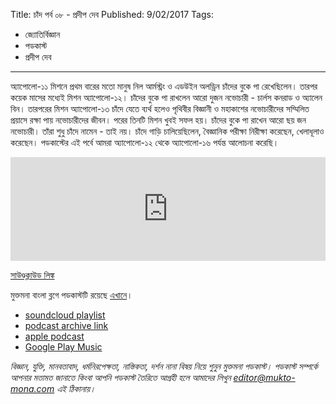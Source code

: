 Title: চাঁদ পর্ব ০৮ - প্রদীপ দেব
Published: 9/02/2017
Tags:
  - জ্যোতির্বিজ্ঞান
  - পডকাস্ট
  - প্রদীপ দেব
---
অ্যাপোলো-১১ মিশনে প্রথম বারের মতো মানুষ নিল আর্মস্ট্রং ও এডউইন অলড্রিন চাঁদের বুকে পা রেখেছিলেন। তারপর কয়েক মাসের মধ্যেই মিশন অ্যাপোলো-১২। চাঁদের বুকে পা রাখলেন আরো দুজন নভোচারী - চার্লস কনরাড ও অ্যালেন বিন। তারপরের মিশন অ্যাপোলো-১৩ চাঁদে যেতে ব্যর্থ হলেও পৃথিবীর বিজ্ঞানী ও মহাকাশের নভোচারীদের সম্মিলিত প্রয়াসে রক্ষা পায় নভোচারীদের জীবন। পরের তিনটি মিশন খুবই সফল হয়। চাঁদের বুকে পা রাখেন আরো ছয় জন নভোচারী। তাঁরা শুধু চাঁদে নামেন - তাই নয়। চাঁদে গাড়ি চালিয়েছিলেন, বৈজ্ঞানিক পরীক্ষা নিরীক্ষা করেছেন, খেলাধূলাও করেছেন। পডকাস্টের এই পর্বে আমরা অ্যাপোলো-১২ থেকে অ্যাপোলো-১৬ পর্যন্ত আলোচনা করেছি।

<iframe width="100%" height="166" scrolling="no" frameborder="no" src="https://w.soundcloud.com/player/?url=https%3A//api.soundcloud.com/tracks/340675533&amp;color=ff5500"></iframe>

[সাউণ্ডক্লাউড লিঙ্ক](https://soundcloud.com/mukto-mona/fvbevocxvkqd)

মুক্তমনা বাংলা ব্লগে পডকাস্টটি রয়েছে [এখানে](https://drive.google.com/file/d/1XOyuABy5c8eEKhsazRS2ajP9V-xc9Sq-)।

- [soundcloud playlist](https://soundcloud.com/mukto-mona)
- [podcast archive link](http://web.archive.org/web/20191023151006/http://podcast.mukto-mona.com)
- [apple podcast](https://podcasts.apple.com/us/podcast/id1212085883)
- [Google Play Music](https://play.google.com/music/listen#/ps/Izc4javhi5igs66olhdfex42cxa)

_বিজ্ঞান, যুক্তি, মানবতাবাদ, ধর্মনিরপেক্ষতা, নাস্তিকতা, দর্শন নানা বিষয় নিয়ে শুনুন মুক্তমনা পডকাস্ট। পডকাস্ট সম্পর্কে আপনার মতামত জানাতে কিংবা আপনি পডকাস্ট তৈরিতে আগ্রহী হলে আমাদের লিখুন editor@mukto-mona.com এই ঠিকানায়।_
